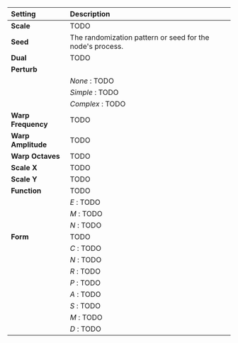 | Setting            | Description                                               |
| :----------------- | :-------------------------------------------------------- |
| **Scale**          | TODO                                                      |
| **Seed**           | The randomization pattern or seed for the node's process. |
| **Dual**           | TODO                                                      |
| **Perturb**        |
|                    | *None* : TODO                                             |
|                    | *Simple* : TODO                                           |
|                    | *Complex* : TODO                                          |
| **Warp Frequency** | TODO                                                      |
| **Warp Amplitude** | TODO                                                      |
| **Warp Octaves**   | TODO                                                      |
| **Scale X**        | TODO                                                      |
| **Scale Y**        | TODO                                                      |
| **Function**       | TODO                                                      |
|                    | *E* : TODO                                                |
|                    | *M* : TODO                                                |
|                    | *N* : TODO                                                |
| **Form**           | TODO                                                      |
|                    | *C* : TODO                                                |
|                    | *N* : TODO                                                |
|                    | *R* : TODO                                                |
|                    | *P* : TODO                                                |
|                    | *A* : TODO                                                |
|                    | *S* : TODO                                                |
|                    | *M* : TODO                                                |
|                    | *D* : TODO                                                |